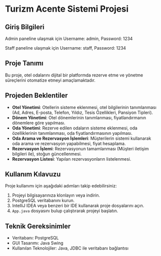 # Turizm Acente Sistemi Projesi

## Giriş Bilgileri
Admin paneline ulaşmak için
Username: admin,
Password: 1234

Staff paneline ulaşmak için
Username: staff,
Password: 1234

## Proje Tanımı
Bu proje, otel odalarını dijital bir platformda rezerve etme ve yönetme süreçlerini otomatize etmeyi amaçlamaktadır.

## Projeden Beklentiler
- **Otel Yönetimi**: Otellerin sisteme eklenmesi, otel bilgilerinin tanımlanması (Ad, Adres, E-posta, Telefon, Yıldız, Tesis Özellikleri, Pansiyon Tipleri).
- **Dönem Yönetimi**: Otel dönemlerinin tanımlanması, fiyatlandırmanın dönemlere göre yapılması.
- **Oda Yönetimi**: Rezerve edilen odaların sisteme eklenmesi, oda özelliklerinin tanımlanması, oda fiyatlandırmasının yapılması.
- **Oda Arama ve Rezervasyon İşlemleri**: Müşterilerin sistemi kullanarak oda arama ve rezervasyon yapabilmesi, fiyat hesaplama.
- **Rezervasyon İşlemi**: Rezervasyonun tamamlanması (Müşteri iletişim bilgileri ile), stoğun güncellenmesi.
- **Rezervasyon Listesi**: Yapılan rezervasyonların listelenmesi.

## Kullanım Kılavuzu
Proje kullanımı için aşağıdaki adımları takip edebilirsiniz:

1. Projeyi bilgisayarınıza klonlayın veya indirin.
2. PostgreSQL veritabanını kurun.
3. IntelliJ IDEA veya benzeri bir IDE kullanarak proje dosyalarını açın.
4. `App.java` dosyasını bulup çalıştırarak projeyi başlatın.

## Teknik Gereksinimler
- Veritabanı: PostgreSQL
- GUI Tasarımı: Java Swing
- Kullanılan Teknolojiler: Java, JDBC ile veritabanı bağlantısı

